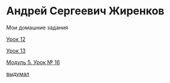 # Андрей Сергеевич  Жиренков
Мои домашние задания


[Урок 12](https://zhirenkov.github.io/lesson_12/ "Моя готовая домашка")

[Урок 13](https://zhirenkov.github.io/Lesson_13// "Моя готовая домашка")


[Модуль 5. Урок № 16](https://zhirenkov.github.io/Slider-elbrus/ "Моя готовая домашка")

[выдумал](https://zhirenkov.github.io/29012020testgagr/ "Работа")
